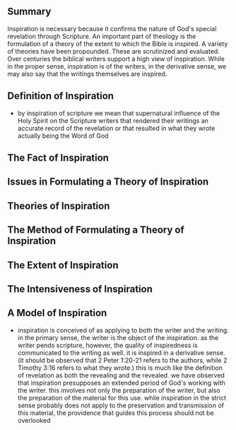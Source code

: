 ## Summary
Inspiration is necessary because it confirms the nature of God's special revelation through Scripture. An important part of theology is the formulation of a theory of the extent to which the Bible is inspired. A variety of theories have been propounded. These are scrutinized and evaluated. Over centuries the biblical writers support a high view of inspiration. While in the proper sense, inspiration is of the writers, in the derivative sense, we may also say that the writings themselves are inspired.

## Definition of Inspiration
* by inspiration of scripture we mean that supernatural influence of the Holy Spirit on the Scripture writers that rendered their writings an accurate record of the revelation or that resulted in what they wrote actually being the Word of God

## The Fact of Inspiration

## Issues in Formulating a Theory of Inspiration

## Theories of Inspiration

## The Method of Formulating a Theory of Inspiration

## The Extent of Inspiration

## The Intensiveness of Inspiration

## A Model of Inspiration
* inspiration is conceived of as applying to both the writer and the writing. in the primary sense, the writer is the object of the inspiration. as the writer pends scripture, however, the quality of inspiredness is communicated to the writing as well. it is inspired in a derivative sense. (it should be observed that 2 Peter 1:20-21 refers to the authors, while 2 Timothy 3:16 refers to what they wrote.) this is much like the definition of revelation as both the revealing and the revealed. we have observed that inspiration presupposes an extended period of God's working with the writer. this involves not only the preparation of the writer, but also the preparation of the material for this use. while inspiration in the strict sense probably does not apply to the preservation and transmission of this material, the providence that guides this process should not be overlooked